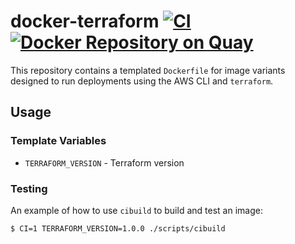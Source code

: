 # docker-terraform [![CI](https://github.com/azavea/docker-terraform/workflows/CI/badge.svg?branch=master)](https://github.com/azavea/docker-terraform/actions?query=workflow%3ACI) [![Docker Repository on Quay](https://quay.io/repository/azavea/terraform/status "Docker Repository on Quay")](https://quay.io/repository/azavea/terraform)

This repository contains a templated `Dockerfile` for image variants designed to run deployments using the AWS CLI and `terraform`.

## Usage

### Template Variables

- `TERRAFORM_VERSION` - Terraform version

### Testing

An example of how to use `cibuild` to build and test an image:

```bash
$ CI=1 TERRAFORM_VERSION=1.0.0 ./scripts/cibuild
```
